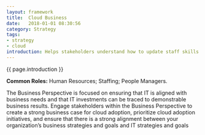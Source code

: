 ```yaml
---
layout: framework
title:  Cloud Business
date:   2018-01-01 08:30:56
category: Strategy
tags:
- strategy
- cloud
introduction: Helps stakeholders understand how to update staff skills and organizational processes involved in business support capabilities, to optimize business value with cloud adoption.
---
```

{{ page.introduction }} 

**Common Roles:** Human Resources; Staffing; People Managers.

The Business Perspective is focused on ensuring that IT is aligned with business
needs and that IT investments can be traced to demonstrable business results.
Engage stakeholders within the Business Perspective to create a strong business
case for cloud adoption, prioritize cloud adoption initiatives, and ensure that
there is a strong alignment between your organization’s business strategies and
goals and IT strategies and goals
